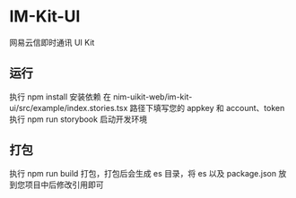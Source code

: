 # IM-Kit-UI

网易云信即时通讯 UI Kit

## 运行

执行 npm install 安装依赖
在 nim-uikit-web/im-kit-ui/src/example/index.stories.tsx 路径下填写您的 appkey 和 account、token
执行 npm run storybook 启动开发环境

## 打包

执行 npm run build 打包，打包后会生成 es 目录，将 es 以及 package.json 放到您项目中后修改引用即可
